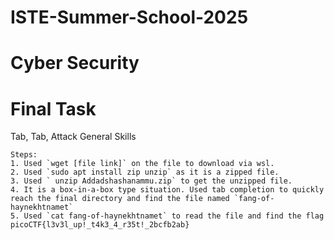 # ISTE-Summer-School-2025
# Cyber Security
# Final Task

Tab, Tab, Attack
General Skills

    Steps: 
    1. Used `wget [file link]` on the file to download via wsl.
    2. Used `sudo apt install zip unzip` as it is a zipped file.
    3. Used ` unzip Addadshashanammu.zip` to get the unzipped file.
    4. It is a box-in-a-box type situation. Used tab completion to quickly reach the final directory and find the file named `fang-of-haynekhtnamet`
    5. Used `cat fang-of-haynekhtnamet` to read the file and find the flag
    picoCTF{l3v3l_up!_t4k3_4_r35t!_2bcfb2ab}